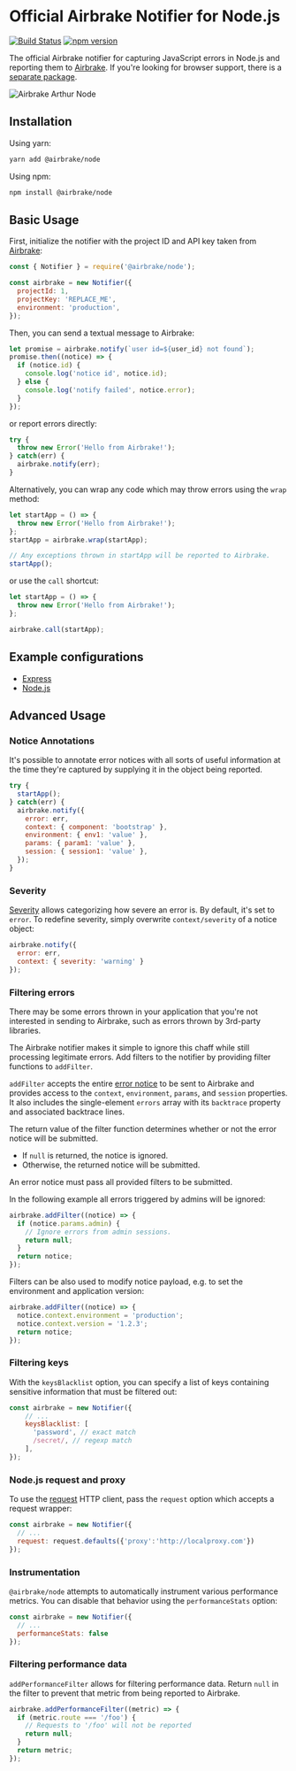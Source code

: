 # Official Airbrake Notifier for Node.js

[![Build Status](https://github.com/airbrake/airbrake-js/workflows/CI/badge.svg?branch=master)](https://github.com/airbrake/airbrake-js/actions?query=branch%3Amaster)
[![npm version](https://img.shields.io/npm/v/@airbrake/node.svg)](https://www.npmjs.com/package/@airbrake/node)

The official Airbrake notifier for capturing JavaScript errors in Node.js and
reporting them to [Airbrake](http://airbrake.io). If you're looking for
browser support, there is a
[separate package](https://github.com/airbrake/airbrake-js/tree/master/packages/browser).

![Airbrake Arthur Node](https://camo.githubusercontent.com/9b7c0aad92f9dd2eb03b4dafd2e53784a2199216/687474703a2f2f73332e616d617a6f6e6177732e636f6d2f6169726272616b652d6769746875622d6173736574732f6e6f64652d6169726272616b652f6172746875722d6e6f64652e6a706567)

## Installation

Using yarn:

```sh
yarn add @airbrake/node
```

Using npm:

```sh
npm install @airbrake/node
```

## Basic Usage

First, initialize the notifier with the project ID and API key taken from
[Airbrake](https://airbrake.io):

```js
const { Notifier } = require('@airbrake/node');

const airbrake = new Notifier({
  projectId: 1,
  projectKey: 'REPLACE_ME',
  environment: 'production',
});
```

Then, you can send a textual message to Airbrake:

```js
let promise = airbrake.notify(`user id=${user_id} not found`);
promise.then((notice) => {
  if (notice.id) {
    console.log('notice id', notice.id);
  } else {
    console.log('notify failed', notice.error);
  }
});
```

or report errors directly:

```js
try {
  throw new Error('Hello from Airbrake!');
} catch(err) {
  airbrake.notify(err);
}
```

Alternatively, you can wrap any code which may throw errors using the `wrap`
method:

```js
let startApp = () => {
  throw new Error('Hello from Airbrake!');
};
startApp = airbrake.wrap(startApp);

// Any exceptions thrown in startApp will be reported to Airbrake.
startApp();
```

or use the `call` shortcut:

```js
let startApp = () => {
  throw new Error('Hello from Airbrake!');
};

airbrake.call(startApp);
```

## Example configurations

* [Express](examples/express)
* [Node.js](examples/nodejs)

## Advanced Usage

### Notice Annotations

It's possible to annotate error notices with all sorts of useful information at
the time they're captured by supplying it in the object being reported.

```js
try {
  startApp();
} catch(err) {
  airbrake.notify({
    error: err,
    context: { component: 'bootstrap' },
    environment: { env1: 'value' },
    params: { param1: 'value' },
    session: { session1: 'value' },
  });
}
```

### Severity

[Severity](https://airbrake.io/docs/airbrake-faq/what-is-severity/) allows
categorizing how severe an error is. By default, it's set to `error`. To
redefine severity, simply overwrite `context/severity` of a notice object:

```js
airbrake.notify({
  error: err,
  context: { severity: 'warning' }
});
```

### Filtering errors

There may be some errors thrown in your application that you're not interested
in sending to Airbrake, such as errors thrown by 3rd-party libraries.

The Airbrake notifier makes it simple to ignore this chaff while still
processing legitimate errors. Add filters to the notifier by providing filter
functions to `addFilter`.

`addFilter` accepts the entire
[error notice](https://airbrake.io/docs/api/#create-notice-v3) to be sent to
Airbrake and provides access to the `context`, `environment`, `params`,
and `session` properties. It also includes the single-element `errors` array
with  its `backtrace` property and associated backtrace lines.

The return value of the filter function determines whether or not the error
notice will be submitted.
  * If `null` is returned, the notice is ignored.
  * Otherwise, the returned notice will be submitted.

An error notice must pass all provided filters to be submitted.

In the following example all errors triggered by admins will be ignored:

```js
airbrake.addFilter((notice) => {
  if (notice.params.admin) {
    // Ignore errors from admin sessions.
    return null;
  }
  return notice;
});
```

Filters can be also used to modify notice payload, e.g. to set the environment
and application version:

```js
airbrake.addFilter((notice) => {
  notice.context.environment = 'production';
  notice.context.version = '1.2.3';
  return notice;
});
```

### Filtering keys

With the `keysBlacklist` option, you can specify a list of keys containing
sensitive information that must be filtered out:

```js
const airbrake = new Notifier({
    // ...
    keysBlacklist: [
      'password', // exact match
      /secret/, // regexp match
    ],
});
```

### Node.js request and proxy

To use the [request](https://github.com/request/request) HTTP client, pass
the `request` option which accepts a request wrapper:

```js
const airbrake = new Notifier({
  // ...
  request: request.defaults({'proxy':'http://localproxy.com'})
});
```

### Instrumentation

`@airbrake/node` attempts to automatically instrument various performance
metrics. You can disable that behavior using the `performanceStats` option:

```js
const airbrake = new Notifier({
  // ...
  performanceStats: false
});
```

### Filtering performance data
`addPerformanceFilter` allows for filtering performance data. Return `null` in
the filter to prevent that metric from being reported to Airbrake.

```js
airbrake.addPerformanceFilter((metric) => {
  if (metric.route === '/foo') {
    // Requests to '/foo' will not be reported
    return null;
  }
  return metric;
});
```
